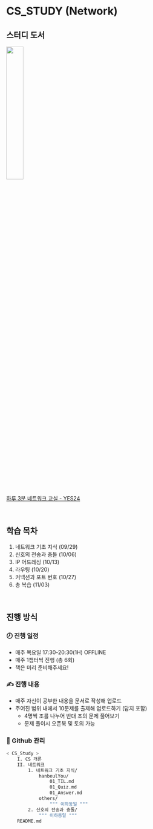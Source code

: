 # CS_STUDY (Network)

## 스터디 도서
<img width="30%" src="https://user-images.githubusercontent.com/109324631/192155366-dabd489f-58ff-4332-98d7-10f138a9fbe9.jpg">

[하루 3분 네트워크 교실 - YES24](http://www.yes24.com/Product/Goods/30670329)

<br>

## 학습 목차
1. 네트워크 기초 지식 (09/29)
2. 신호의 전송과 충돌 (10/06)
3. IP 어드레싱 (10/13)
4. 라우팅 (10/20)
5. 커넥션과 포트 번호 (10/27)
6. 총 복습 (11/03)

<br>

## 진행 방식

### 🕗 진행 일정

- 매주 목요일 17:30-20:30(1H) OFFLINE
- 매주 1챕터씩 진행 (총 6회)
- 책은 미리 준비해주세요!

### ✍ 진행 내용
* 매주 자신이 공부한 내용을 문서로 작성해 업로드
* 주어진 범위 내에서 10문제를 출제해 업로드하기 (답지 포함)
  * 4명씩 조를 나누어 반대 조의 문제 풀어보기
  * 문제 풀이시 오픈북 및 토의 가능


### 💾 Github 관리
```bash
< CS_Study >
	I. CS 개론
	II. 네트워크
		1. 네트워크 기초 지식/
			hanbeulYou/
				01_TIL.md
				01_Quiz.md
				01_Answer.md
			others/
				""" 이하동일 """
		2. 신호의 전송과 충돌/
			""" 이하동일 """
	README.md
```